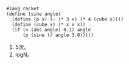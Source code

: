 ``` racket
#lang racket
(define (sine angle)
  (define (p x) (- (* 3 x) (* 4 (cube x))))
  (define (cube x) (* x x x))
  (if (< (abs angle) 0.1) angle
      (p (sine (/ angle 3.0)))))
```

1. 5次。
2. logN。
